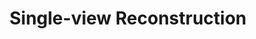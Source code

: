 ---
layout: page
title: Single-view Reconstruction
description: Oct '22, Geometric Vision Course Assignment
img: assets/img/project_singleviewrecon.png
importance: 3
redirect: https://www.andrew.cmu.edu/course/16-822/projects/gunjans/proj2/
category: individual
---